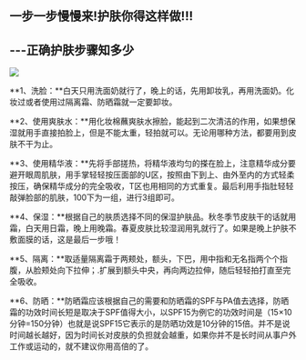 ## 一步一步慢慢来!护肤你得这样做!!!

## ---正确护肤步骤知多少

**![](/kankan/h004.jpg)**

**1、洗脸：**白天只用洗面奶就行了，晚上的话，先用卸妆乳，再用洗面奶。化妆过或者使用过隔离霜、防晒霜就一定要卸妆。

**2、使用爽肤水：**用化妆棉蘸爽肤水擦脸，能起到二次清洁的作用，如果想保湿就用手直接拍脸上，但是不能太重，轻拍就可以。无论用哪种方法，都要用到皮肤不干为止。

**3、使用精华液：**先将手部搓热，将精华液均匀的搽在脸上，注意精华成分要避开眼周肌肤，用手掌轻轻按压面部的U区，按照由下到上、由外至内的方式轻柔按压，确保精华成分的完全吸收，T区也用相同的方式重复。最后利用手指肚轻轻敲弹脸部的肌肤，100下为一组，进行3组即可。

**4、保湿：**根据自己的肤质选择不同的保湿护肤品。秋冬季节皮肤干的话就用霜，白天用日霜，晚上用晚霜。春夏皮肤比较湿润用乳就行了。如果是晚上护肤不敷面膜的话，这是最后一步哦！

**5、隔离：**取适量隔离霜于两颊处，额头，下巴，用中指和无名指两个个指腹，从脸颊处向下拉伸；.扩展到额头中央，再向两边拉伸，随后轻轻拍打直至完全吸收。

**6、防晒：**防晒霜应该根据自己的需要和防晒霜的SPF与PA值去选择，防晒霜的功效时间长短是取决于SPF值得大小，以SPF15为例它的功效时间是（15×10分钟=150分钟）也就是说SPF15它表示的是防晒功效是10分钟的15倍。并不是说时间越长越好，因为时间长对皮肤的负担就会越重，如果你并不是长时间从事户外工作或运动的，就不建议你用高倍的了。

